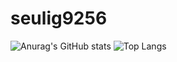 # seulig9256
![Anurag's GitHub stats](https://github-readme-stats.vercel.app/api?username=seulgi9256&show_icons=true&theme=radical&include_all_commits=true)
![Top Langs](https://github-readme-stats.vercel.app/api/top-langs/?username=seulgi9256&layout=compact)









